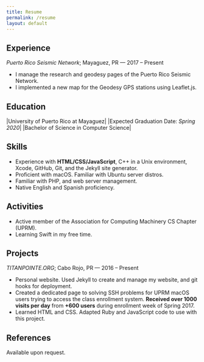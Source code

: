 ```yaml
---
title: Resume
permalink: /resume
layout: default
---
```


## Experience

*Puerto Rico Seismic Network*; Mayaguez, PR — 2017 – Present

* I manage the research and geodesy pages of the Puerto Rico Seismic Network.
* I implemented a new map for the Geodesy GPS stations using Leaflet.js.

## Education

|University of Puerto Rico at Mayaguez|  |Expected Graduation Date: *Spring 2020*|
|Bachelor of Science in Computer Science|

## Skills

* Experience with **HTML/CSS/JavaScript**, C++ in a Unix environment, Xcode, GitHub, Git, and the Jekyll site generator.
* Proficient with macOS. Familiar with Ubuntu server distros.
* Familiar with PHP, and web server management.
* Native English and Spanish proficiency.

## Activities

* Active member of the Association for Computing Machinery CS Chapter (UPRM).
* Learning Swift in my free time.

## Projects

*TITANPOINTE.ORG*; Cabo Rojo, PR — 2016 – Present  

* Personal website. Used Jekyll to create and manage my website, and git hooks for deployment.  
* Created a dedicated page to solving SSH problems for UPRM macOS users trying to access the class enrollment system. **Received over 1000 visits per day** from **+600 users** during enrollment week of Spring 2017.  
* Learned HTML and CSS. Adapted Ruby and JavaScript code to use with this project.  


## References

Available upon request.
